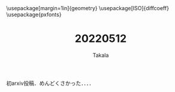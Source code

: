 ﻿---
title: 20220512
yesterday: 20220511
tomorrow: 20220513
days: 867
author: Takala
header-includes:
  - \usepackage[margin=1in]{geometry}
  - \usepackage[ISO]{diffcoeff}
  - \usepackage{pxfonts}
---


初arxiv投稿．めんどくさかった．．．．


